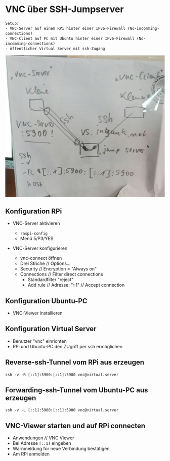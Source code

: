 # VNC über SSH-Jumpserver
```
Setup:
- VNC-Server auf einem RPi hinter einer IPv6-Firewall (No-incomming-connections)
- VNC-Client auf PC mit Ubuntu hinter einer IPv6-Firewall (No-incomming-connections)
- öffentlicher Virtual Server mit ssh-Zugang
```
![Brainstorming](/pics/threema-20200913-083707-23ffc8bc6f392563.jpg "Brainstorming")

## Konfiguration RPi

* VNC-Server aktivieren
  * `raspi-config`
  * Menü 5/P3/YES

* VNC-Server konfigurieren
  * vnc-connect öffnen
  * Drei Striche // Options...
  * Security // Encryption = "Always on"
  * Connections // Filter direct connections
    * Standardfilter "reject"
    * Add rule // Adresse: "::1" // Accept connection

## Konfiguration Ubuntu-PC
* VNC-Viewer installieren

## Konfiguration Virtual Server
* Benutzer "vnc" einrichten
* RPi und Ubuntu-PC den ZUgriff per ssh ermöglichen

## Reverse-ssh-Tunnel vom RPi aus erzeugen
```
ssh -v -R [::1]:5900:[::1]:5900 vnc@virtual.server
```
## Forwarding-ssh-Tunnel vom Ubuntu-PC aus erzeugen
```
ssh -v -L [::1]:5900:[::1]:5900 vnc@virtual.server
```
## VNC-Viewer starten und auf RPi connecten
* Anwendungen // VNC Viewer
* Bei Adresse `[::1]` eingeben
* Warnmeldung für neue Verbindung bestätigen
* Am RPi anmelden
